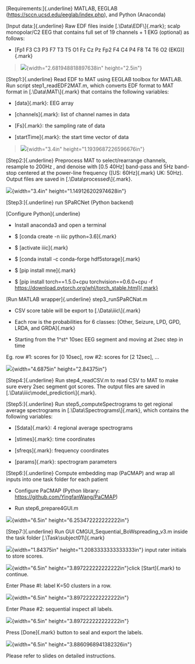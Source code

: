 [Requirements:]{.underline} MATLAB, EEGLAB
(<https://sccn.ucsd.edu/eeglab/index.php>), and Python (Anaconda)

[Input data:]{.underline} Raw EDF files inside [.\\Data\\EDF\\]{.mark};
scalp monopolar/C2 EEG that contains full set of 19 channels + 1 EKG
(optional) as follows:

-   [Fp1 F3 C3 P3 F7 T3 T5 O1 Fz Cz Pz Fp2 F4 C4 P4 F8 T4 T6 O2
    (EKG)]{.mark}

> ![](media/image1.png){width="2.681948818897638in" height="2.5in"}

[Step1:]{.underline} Read EDF to MAT using EEGLAB toolbox for MATLAB.
Run script step1_readEDF2MAT.m, which converts EDF format to MAT format
in [.\\Data\\MAT\\]{.mark} that contains the following variables:

-   [data]{.mark}: EEG array

-   [channels]{.mark}: list of channel names in data

-   [Fs]{.mark}: the sampling rate of data

-   [startTime]{.mark}: the start time vector of data

> ![](media/image2.png){width="3.4in" height="1.1939687226596676in"}

[Step2:]{.underline} Preprocess MAT to select/rearrange channels,
resample to 200Hz , and denoise with \[0.5 40Hz\] band-pass and 5Hz
band-stop centered at the power-line frequency ([US: 60Hz]{.mark} UK:
50Hz). Output files are saved in [.\\Data\\processed\\]{.mark}.

![](media/image3.png){width="3.4in" height="1.149126202974628in"}

[Step3:]{.underline} run SPaRCNet (Python backend)

[Configure Python]{.underline}

-   Install anaconda3 and open a terminal

-   \$ [conda create -n iiic python=3.6]{.mark}

-   \$ [activate iiic]{.mark}

-   \$ [conda install -c conda-forge hdf5storage]{.mark}

-   \$ [pip install mne]{.mark}

-   \$ [pip install torch==1.5.0+cpu torchvision==0.6.0+cpu -f
    https://download.pytorch.org/whl/torch_stable.html]{.mark}

[Run MATLAB wrapper]{.underline} step3_runSPaRCNat.m

-   CSV score table will be export to [.\\Data\\iiic\\]{.mark}

-   Each row is the probabilities for 6 classes: [Other, Seizure, LPD,
    GPD, LRDA, and GRDA]{.mark}

-   Starting from the 1^st^ 10sec EEG segment and moving at 2sec step in
    time

Eg. row #1: scores for \[0 10sec\], row #2: scores for \[2 12sec\], \...

![](media/image4.png){width="4.6875in" height="2.84375in"}

[Step4:]{.underline} Run step4_readCSV.m to read CSV to MAT to make sure
every 2sec segment got scores. The output files are saved in
[.\\Data\\iiic\\model_prediction\\]{.mark}.

[Step5:]{.underline} Run step5_computeSpectrograms to get regional
average spectrograms in [.\\Data\\Spectrograms\\]{.mark}, which contains
the following variables:

-   [Sdata]{.mark}: 4 regional average spectrograms

-   [stimes]{.mark}: time coordinates

-   [sfreqs]{.mark}: frequency coordinates

-   [params]{.mark}: spectrogram parameters

[Step6:]{.underline} Compute embedding map (PaCMAP) and wrap all inputs
into one task folder for each patient

-   Configure PaCMAP (Python library:
    <https://github.com/YingfanWang/PaCMAP>)

-   Run step6_prepare4GUI.m

![](media/image5.png){width="6.5in" height="6.253472222222222in"}

[Step7:]{.underline} Run GUI CMGUI_Sequential_BoWspreading_v3.m inside
the task folder [.\\Task\\subject01\\]{.mark}

![](media/image6.png){width="1.84375in" height="1.2083333333333333in"}
input rater initials to store scores.

![](media/image7.png){width="6.5in" height="3.897222222222222in"}click
[Start]{.mark} to continue.

Enter Phase #I: label K=50 clusters in a row.

![](media/image8.png){width="6.5in" height="3.897222222222222in"}

Enter Phase #2: sequential inspect all labels.

![](media/image9.png){width="6.5in" height="3.897222222222222in"}

Press [Done]{.mark} button to seal and export the labels.

![](media/image10.png){width="6.5in" height="3.8860968941382326in"}

Please refer to slides on detailed instructions.

